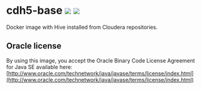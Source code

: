 # cdh5-base [![][layers-badge]][layers-link] [![][version-badge]][dockerhub-link]
            
[layers-badge]: https://images.microbadger.com/badges/image/prestosql/cdh5-base.svg
[layers-link]: https://microbadger.com/images/prestosql/cdh5-base
[version-badge]: https://images.microbadger.com/badges/version/prestosql/cdh5-base.svg
[dockerhub-link]: https://hub.docker.com/r/prestosql/cdh5-base

Docker image with Hive installed from Cloudera repositories.

## Oracle license

By using this image, you accept the Oracle Binary Code License Agreement for Java SE available here:
[http://www.oracle.com/technetwork/java/javase/terms/license/index.html](http://www.oracle.com/technetwork/java/javase/terms/license/index.html)
